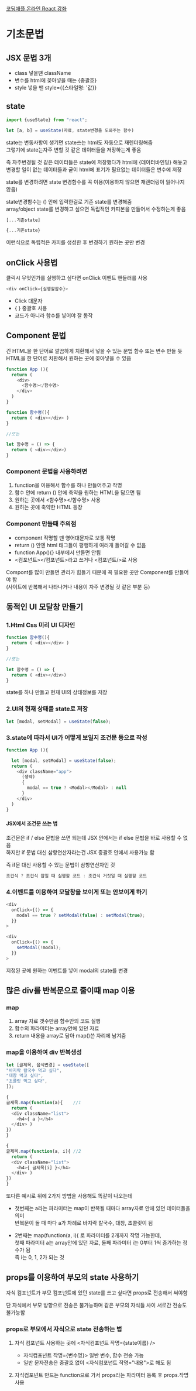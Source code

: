 [코딩애플 온라인 React 강좌](https://codingapple.com/)

# 기초문법


## JSX 문법 3개

- class 넣을땐 className
- 변수를 html에 꽂아넣을 때는 {중괄호}
- style 넣을 땐 style={{스타일명: '값}}


## state

```js
import {useState} from "react";

let [a, b] = useState(자료, state변경을 도와주는 함수)
```

state는 변동사항이 생기면 state쓰는 html도 자동으로 재렌더링해줌  
그렇기에 state는자주 변할 것 같은 데이터들을 저장하는게 좋음  

즉 자주변경될 것 같은 데이터들은 state에 저장했다가 html에 {데이터바인딩} 해놓고  
변경할 일이 없는 데이터들과 굳이 html에 표기가 필요없는 데이터들은 변수에 저장  

state를 변경하려면 state 변경함수를 꼭 이용(이용하지 않으면 재렌더링이 잃어나지 않음)  

state변경함수는 () 안에 입력한걸로 기존 state를 변경해줌  
array/object state를 변경하고 싶으면 독립적인 카피본을 만들어서 수정하는게 좋음

```js
[...기존state] 

{...기존state} 
```

이런식으로 독립적은 카피를 생성한 후 변경하기 원하는 곳만 변경


## onClick 사용법

클릭시 무엇인가를 실행하고 싶다면 onClick 이벤트 핸들러를 사용

```js
<div onClick={실행할함수}>
```

- Click 대문자
- { } 중괄호 사용
- 코드가 아니라 함수를 넣어야 잘 동작


## Component 문법

긴 HTML을 한 단어로 깔끔하게 치환해서 넣을 수 있는 문법
함수 또는 변수 만들 듯 HTML을 한 단어로 치환해서 원하는 곳에 꽂아넣을 수 있음

```js
function App (){
  return (
    <div>
      <함수명></함수명>
    </div>
  )
}

function 함수명(){
  return ( <div></div> )
}

//또는

let 함수명 = () => {
  return ( <div></div>) 
}
```

### Component 문법을 사용하려면
1. function을 이용해서 함수를 하나 만들어주고 작명
2. 함수 안에 return () 안에 축약을 원하는 HTML을 담으면 됨
3. 원하는 곳에서 <함수명></함수명> 사용
4. 원하는 곳에 축약한 HTML 등장

### Component 만들때 주의점
- component 작명할 땐 영어대문자로 보통 작명
- return () 안엔 html 태그들이 평행하게 여러개 들어갈 수 없음
- function App(){} 내부에서 만들면 안됨
- <컴포넌트></컴포넌트>라고 쓰거나 <컴포넌트/>로 사용

Compont를 많이 만들면 관리가 힘들기 때문에 꼭 필요한 곳만 Component를 만들어야 함  
(사이트에 반복해서 나타나거나 내용이 자주 변경될 것 같은 부분 등)


## 동적인 UI 모달창 만들기

### 1.Html Css 미리 UI 디자인

```js
function 함수명(){
  return ( <div></div> )
}

//또는

let 함수명 = () => {
  return ( <div></div>) 
}
```

state를 하나 만들고 현재 UI의 상태정보를 저장

### 2.UI의 현재 상태를 state로 저장

```js
let [modal, setModal] = useState(false);
```

### 3.state에 따라서 UI가 어떻게 보일지 조건문 등으로 작성

```js
function App (){

  let [modal, setModal] = useState(false);
  return (
    <div className="app">
      (생략)
      {
        modal == true ? <Modal></Modal> : null
      }
    </div>
  )
}
```

#### JSX에서 조건문 쓰는 법
조건문은 if / else 문법을 쓰면 되는데 JSX 안에서는 if else 문법을 바로 사용할 수 없음  
하지만 if 문법 대신 삼항연산자라는건 JSX 중괄호 안에서 사용가능 함  

즉 if문 대신 사용할 수 있는 문법이 삼항연산자인 것

```js
조건식 ? 조건식 참일 때 실행할 코드 : 조건식 거짓일 때 실행할 코드
```

### 4.이벤트를 이용하여 모달창을 보이게 또는 안보이게 하기

```js
<div
  onClick={() => {
    modal == true ? setModal(false) : setModal(true);
  }}
>

<div
  onClick={() => {
    setModal(!modal);
  }}
>
```

지정된 곳에 원하는 이벤트를 넣어 modal의 state를 변경


## 많은 div를 반복문으로 줄이때 map 이용

### map
1. array 자료 갯수만큼 함수안의 코드 실행
2. 함수의 파라미터는 array안에 있던 자료
3. return 내용을 array로 담아 map()쓴 자리에 남겨줌

### map을 이용하여 div 반복생성

```js
let [글제목, 음식변경] = useState([
"바지락 칼국수 먹고 싶다",
"대창 먹고 싶다",
"초콜릿 먹고 싶다",
]);

{ 
글제목.map(function(a){	//1
  return (
  <div className="list">
    <h4>{ a }</h4>
  </div> )
}) 
}

{ 
글제목.map(function(a, i){	//2
  return (
  <div className="list">
    <h4>{ 글제목[i] }</h4>
  </div> )
}) 
}
```
또다른 예시로  위에 2가지 방법을 사용해도 똑같이 나오는데

- 첫번째는 a라는 파라미터는 map이 반복될 때마다 array자료 안에 있던 데이터들을 의미  
반복문이 돌 때 마다 a가 차례로 바지락 칼국수, 대창, 초콜릿이 됨  

- 2번째는 map(function(a, i){ 로 파라미터를 2개까지 작명 가능한데,  
첫째 파라미터 a는 array안에 있던 자료, 둘째 파라미터 i는 0부터 1씩 증가하는 정수가 됨  
즉 i는 0, 1, 2가 되는 것

## props를 이용하여 부모의 state 사용하기

자식 컴포넌트가 부모 컴포넌트에 있던 state를 쓰고 싶다면 props로 전송해서 써야함  

단 자식에서 부모 방향으로 전송은 불가능하며 같은 부모의 자식들 사이 서로간 전송도 불가능함  

### props로 부모에서 자식으로 state 전송하는 법
1. 자식 컴포넌트 사용하는 곳에 <자식컴포넌트 작명={state이름} />
      - 자식컴포넌트 작명={변수명}> 일반 변수, 함수 전송 가능
      - 일반 문자전송은 중괄호 없이 <자식컴포넌트 작명="내용">로 해도 됨  
      
2. 자식컴포넌트 만드는 function으로 가서 props라는 파라미터 등록 후 props.작명 사용

